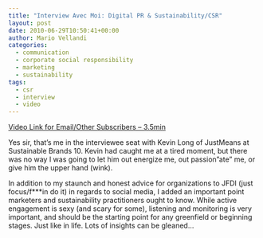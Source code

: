 ```yaml
---
title: "Interview Avec Moi: Digital PR & Sustainability/CSR"
layout: post
date: 2010-06-29T10:50:41+00:00
author: Mario Vellandi
categories:
  - communication
  - corporate social responsibility
  - marketing
  - sustainability
tags:
  - csr
  - interview
  - video
---
```

[Video Link for Email/Other Subscribers &#8211; 3.5min](http://www.youtube.com/watch?v=Cesn8HDXmSU)

Yes sir, that&#8217;s me in the interviewee seat with Kevin Long of JustMeans at Sustainable Brands 10. Kevin had caught me at a tired moment, but there was no way I was going to let him out energize me, out passion&#8221;ate&#8221; me, or give him the upper hand (wink).

In addition to my staunch and honest advice for organizations to JFDI (just focus/f\***in do it) in regards to social media, I added an important point marketers and sustainability practitioners ought to know. While active engagement is sexy (and scary for some), listening and monitoring is very important, and should be the starting point for any greenfield or beginning stages. Just like in life. Lots of insights can be gleaned&#8230;
